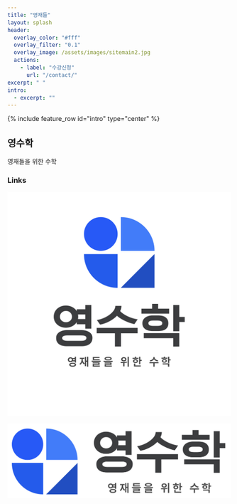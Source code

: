 ```yaml
---
title: "영재들"
layout: splash
header:
  overlay_color: "#fff"
  overlay_filter: "0.1"
  overlay_image: /assets/images/sitemain2.jpg
  actions:
    - label: "수강신청"
      url: "/contact/"
excerpt: " "
intro:
  - excerpt: ""
---
```


{% include feature_row id="intro" type="center" %}

## 영수학

영재들을 위한 수학

### Links

![0math-logo](/assets/images/0math-logo.jpg)

![sitemainblue](/assets/images/sitemainblue.jpg)
